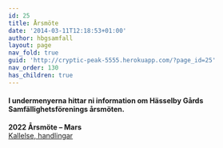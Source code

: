 ```yaml
---
id: 25
title: Årsmöte
date: '2014-03-11T12:18:53+01:00'
author: hbgsamfall
layout: page
nav_fold: true
guid: 'http://cryptic-peak-5555.herokuapp.com/?page_id=25'
nav_order: 130
has_children: true
---
```


#### I undermenyerna hittar ni information om Hässelby Gårds Samfällighetsförenings årsmöten.

**2022 Årsmöte – Mars**  
[Kallelse, handlingar](/wp-content/uploads/2022/03/Kallelse-till-arsstamma-2022-Komplett.pdf)

